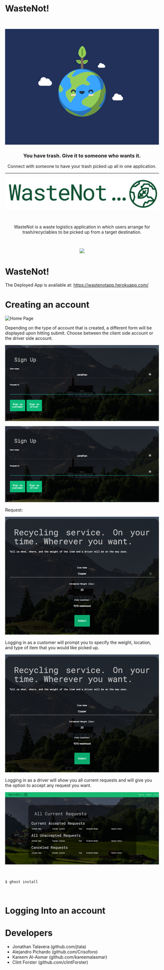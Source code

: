 # WasteNot!

&nbsp;
<p align="center">
  <a href="https://ghost.org">
    <!-- <img src="https://user-images.githubusercontent.com/120485/43974508-b64b2fe8-9cd2-11e8-8e58-707254b8817c.png" width="200px" alt="Ghost" /> -->
  </a>
</p>

![Logo](/public/assets/img/happyPlanet.gif)

<h3 align="center">You have trash. Give it to someone who wants it.</h3>
<p align="center">Connect with someone to have your trash picked up all in one application.</p>
<hr />

![WasteNot](/public/assets/img/Logo_wastenot.png)

&nbsp;
<p align="center">
WasteNot is a waste logistics application in which users arrange for trash/recyclables to be picked up from a target destination.
</p>

<br>
<p align="center"><img src="/public/assets/img/README_1.gif"/></p>

# WasteNot!

The Deployed App is available at: https://wastenotapp.herokuapp.com/
&nbsp;

# Creating an account
![Home Page](/public/assets/img/README_1.gif)

Depending on the type of account that is created, a different form will be displayed upon hitting submit.
Choose between the client side account or the driver side account.

![Login Form](/public/assets/img/customer_login.png)

<p align="center"><img src="/public/assets/img/customer_login.png"/></p>

Request:


<p align="center"><img src="/public/assets/img/customer_login_request.png"/></p>


Logging in as a customer will prompt you to specify the weight, location, and type of item that you would like picked up.

![Requests](/public/assets/img/customer_login_request.png)


Logging in as a driver will show you all current requests and will give you the option to accept any request you want.

![Drivers](/public/assets/img/drivers.png)


&nbsp;

```
$ ghost install
```

&nbsp;



# Logging Into an account




# Developers

* Jonathan Talavera (github.com/jtala)
* Alejandro Pichardo (github.com/Crisoforo)
* Kareem Al-Asmar (github.com/kareemalasmar)
* Clint Forster (github.com/clintForster)






&nbsp;

